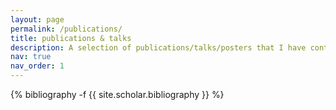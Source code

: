```yaml
---
layout: page
permalink: /publications/
title: publications & talks
description: A selection of publications/talks/posters that I have contributed.
nav: true
nav_order: 1
---
```

<!-- _pages/publications.md -->
<div class="publications">

{% bibliography -f {{ site.scholar.bibliography }} %}

</div>

